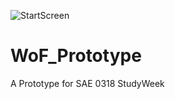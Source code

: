 ![StartScreen](WoF_Prototype/Project/Build/Assets/Texture/Start/WOF_title_screen_1280x720.png )
# WoF_Prototype
A Prototype for SAE 0318 StudyWeek
